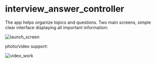 # interview_answer_controller

The app helps organize topics and questions. Two main screens, simple clear interface displaying all important information:

![launch_screen](https://cdn.discordapp.com/attachments/784688047719579652/1078299831417700423/launch_screen.gif)

photo/video support:

![video_work](https://cdn.discordapp.com/attachments/784688047719579652/1078306203714727976/video_work.gif) 

